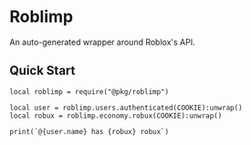 # Roblimp

An auto-generated wrapper around Roblox's API.

## Quick Start

```luau
local roblimp = require("@pkg/roblimp")

local user = roblimp.users.authenticated(COOKIE):unwrap()
local robux = roblimp.economy.robux(COOKIE):unwrap()

print(`@{user.name} has {robux} robux`)
```
